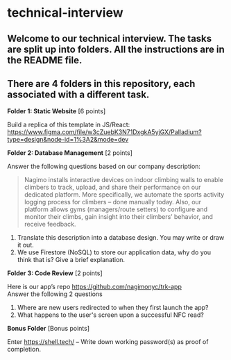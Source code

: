 # technical-interview
Welcome to our technical interview. The tasks are split up into folders. All the instructions are in the README file.
-
There are 4 folders in this repository, each associated with a different task.
-

**Folder 1: Static Website** [6 points]

Build a replica of this template in JS/React: https://www.figma.com/file/w3cZuebK3N71DxgkA5yjGX/Palladium?type=design&node-id=1%3A2&mode=dev


**Folder 2: Database Management** [2 points]

Answer the following questions based on our company description:
> Nagimo installs interactive devices on indoor climbing walls to enable climbers to track, upload, and share their performance on our dedicated platform. More specifically, we automate the sports activity logging process for climbers – done manually today. Also, our platform allows gyms (managers/route setters) to configure and monitor their climbs, gain insight into their climbers’ behavior, and receive feedback.

  1. Translate this description into a database design. You may write or draw it out.
  3. We use Firestore (NoSQL) to store our application data, why do you think that is? Give a brief explanation.


**Folder 3: Code Review** [2 points]

Here is our app’s repo https://github.com/nagimonyc/trk-app  
Answer the following 2 questions
  1. Where are new users redirected to when they first launch the app?
  2. What happens to the user's screen upon a successful NFC read?



**Bonus Folder** [Bonus points]

Enter https://shell.tech/ – Write down working password(s) as proof of completion.
